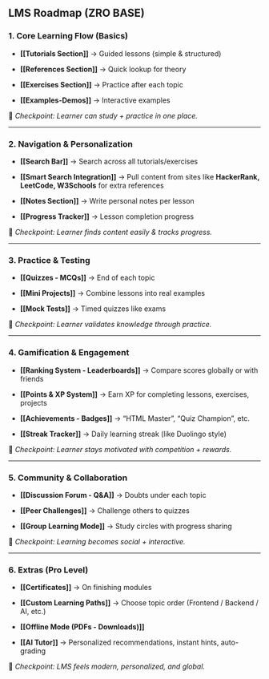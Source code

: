 ## LMS Roadmap (ZRO BASE)

### **1. Core Learning Flow (Basics)**

- **[[Tutorials Section]]** → Guided lessons (simple & structured)
    
- **[[References Section]]** → Quick lookup for theory
    
- **[[Exercises Section]]** → Practice after each topic
    
- **[[Examples-Demos]]** → Interactive examples
    

📍 _Checkpoint: Learner can study + practice in one place._

---

### **2. Navigation & Personalization**

- **[[Search Bar]]** → Search across all tutorials/exercises
    
- **[[Smart Search Integration]]** → Pull content from sites like **HackerRank, LeetCode, W3Schools** for extra references
    
- **[[Notes Section]]** → Write personal notes per lesson
    
- **[[Progress Tracker]]** → Lesson completion progress
    

📍 _Checkpoint: Learner finds content easily & tracks progress._

---

### **3. Practice & Testing**

- **[[Quizzes - MCQs]]** → End of each topic
    
- **[[Mini Projects]]** → Combine lessons into real examples
    
- **[[Mock Tests]]** → Timed quizzes like exams
    

📍 _Checkpoint: Learner validates knowledge through practice._

---

### **4. Gamification & Engagement**

- **[[Ranking System - Leaderboards]]** → Compare scores globally or with friends
    
- **[[Points & XP System]]** → Earn XP for completing lessons, exercises, projects
    
- **[[Achievements - Badges]]** → “HTML Master”, “Quiz Champion”, etc.
    
- **[[Streak Tracker]]** → Daily learning streak (like Duolingo style)
    

📍 _Checkpoint: Learner stays motivated with competition + rewards._

---

### **5. Community & Collaboration**

- **[[Discussion Forum - Q&A]]** → Doubts under each topic
    
- **[[Peer Challenges]]** → Challenge others to quizzes
    
- **[[Group Learning Mode]]** → Study circles with progress sharing
    

📍 _Checkpoint: Learning becomes social + interactive._

---

### **6. Extras (Pro Level)**

- **[[Certificates]]** → On finishing modules
    
- **[[Custom Learning Paths]]** → Choose topic order (Frontend / Backend / AI, etc.)
    
- **[[Offline Mode (PDFs - Downloads)]]**
    
- **[[AI Tutor]]** → Personalized recommendations, instant hints, auto-grading
    

📍 _Checkpoint: LMS feels modern, personalized, and global._
